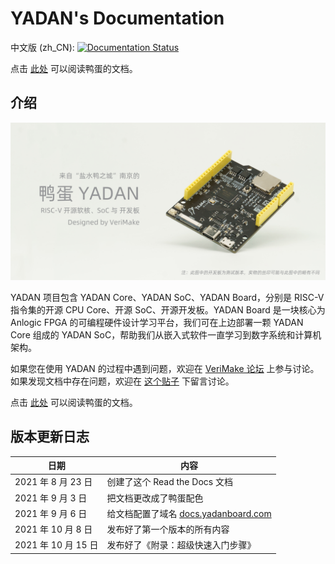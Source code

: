 # YADAN's Documentation  
  
中文版 (zh_CN): [![Documentation Status](https://readthedocs.org/projects/yadan/badge/?version=latest)](http://docs.yadanboard.com/zh_CN/latest/?badge=latest)  
  
点击 [此处](http://docs.yadanboard.com/) 可以阅读鸭蛋的文档。  
  
## 介绍  
  
[![](docs/source/imgs/img_00_01.jpg)](http://docs.yadanboard.com/)  
  
YADAN 项目包含 YADAN Core、YADAN SoC、YADAN Board，分别是 RISC-V 指令集的开源 CPU Core、开源 SoC、开源开发板。YADAN Board 是一块核心为 Anlogic FPGA 的可编程硬件设计学习平台，我们可在上边部署一颗 YADAN Core 组成的 YADAN SoC，帮助我们从嵌入式软件一直学习到数字系统和计算机架构。  
  
如果您在使用 YADAN 的过程中遇到问题，欢迎在 [VeriMake 论坛](https://www.verimake.com/) 上参与讨论。如果发现文档中存在问题，欢迎在 [这个贴子](https://verimake.com/topics/269/) 下留言讨论。  
  
点击 [此处](http://docs.yadanboard.com/) 可以阅读鸭蛋的文档。  
  
## 版本更新日志  
  
| 日期                | 内容                                                               |
| ------------------- | ------------------------------------------------------------------ |
| 2021 年 8 月 23 日  | 创建了这个 Read the Docs 文档                                      |
| 2021 年 9 月 3 日   | 把文档更改成了鸭蛋配色                                             |
| 2021 年 9 月 6 日   | 给文档配置了域名 [docs.yadanboard.com](http://docs.yadanboard.com) |
| 2021 年 10 月 8 日  | 发布好了第一个版本的所有内容                                       |
| 2021 年 10 月 15 日 | 发布好了《附录：超级快速入门步骤》                                 |
